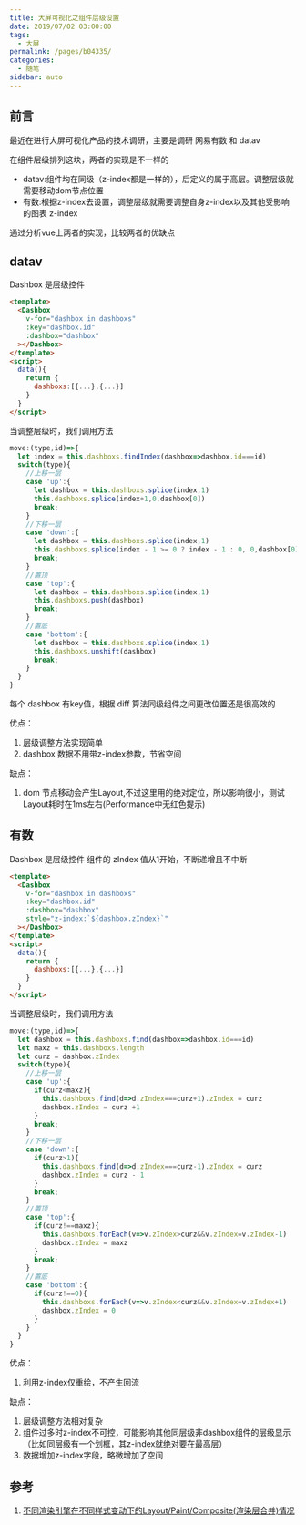 ```yaml
---
title: 大屏可视化之组件层级设置
date: 2019/07/02 03:00:00
tags: 
  - 大屏
permalink: /pages/b04335/
categories: 
  - 随笔
sidebar: auto
---
```


## 前言

最近在进行大屏可视化产品的技术调研，主要是调研 网易有数 和 datav

在组件层级排列这块，两者的实现是不一样的

- datav:组件均在同级（z-index都是一样的），后定义的属于高层。调整层级就需要移动dom节点位置
- 有数:根据z-index去设置，调整层级就需要调整自身z-index以及其他受影响的图表 z-index

通过分析vue上两者的实现，比较两者的优缺点


<!--more-->


## datav

Dashbox 是层级控件
```html
<template>
  <Dashbox
    v-for="dashbox in dashboxs"
    :key="dashbox.id"
    :dashbox="dashbox"
  ></Dashbox>
</template>
<script>
  data(){
    return {
      dashboxs:[{...},{...}]
    }
  }
</script>
```
当调整层级时，我们调用方法
```js
move:(type,id)=>{
  let index = this.dashboxs.findIndex(dashbox=>dashbox.id===id)
  switch(type){
    //上移一层
    case 'up':{
      let dashbox = this.dashboxs.splice(index,1)
      this.dashboxs.splice(index+1,0,dashbox[0])
      break;
    }
    //下移一层
    case 'down':{
      let dashbox = this.dashboxs.splice(index,1)
      this.dashboxs.splice(index - 1 >= 0 ? index - 1 : 0, 0,dashbox[0])
      break;
    }
    //置顶
    case 'top':{
      let dashbox = this.dashboxs.splice(index,1)
      this.dashboxs.push(dashbox)
      break;
    }
    //置底
    case 'bottom':{
      let dashbox = this.dashboxs.splice(index,1)
      this.dashboxs.unshift(dashbox)
      break;
    }
  }
}
```
每个 dashbox 有key值，根据 diff 算法同级组件之间更改位置还是很高效的

优点：
1. 层级调整方法实现简单
2. dashbox 数据不用带z-index参数，节省空间

缺点：
1. dom 节点移动会产生Layout,不过这里用的绝对定位，所以影响很小，测试Layout耗时在1ms左右(Performance中无红色提示)

## 有数

Dashbox 是层级控件 组件的 zIndex 值从1开始，不断递增且不中断
```html
<template>
  <Dashbox
    v-for="dashbox in dashboxs"
    :key="dashbox.id"
    :dashbox="dashbox"
    style="z-index:`${dashbox.zIndex}`"
  ></Dashbox>
</template>
<script>
  data(){
    return {
      dashboxs:[{...},{...}]
    }
  }
</script>
```

当调整层级时，我们调用方法
```js
move:(type,id)=>{
  let dashbox = this.dashboxs.find(dashbox=>dashbox.id===id)
  let maxz = this.dashboxs.length
  let curz = dashbox.zIndex
  switch(type){
    //上移一层
    case 'up':{
      if(curz<maxz){
        this.dashboxs.find(d=>d.zIndex===curz+1).zIndex = curz
        dashbox.zIndex = curz +1
      }
      break;
    }
    //下移一层
    case 'down':{
      if(curz>1){
        this.dashboxs.find(d=>d.zIndex===curz-1).zIndex = curz
        dashbox.zIndex = curz - 1
      }
      break;
    }
    //置顶
    case 'top':{
      if(curz!==maxz){
        this.dashboxs.forEach(v=>v.zIndex>curz&&v.zIndex=v.zIndex-1)
        dashbox.zIndex = maxz
      }
      break;
    }
    //置底
    case 'bottom':{
      if(curz!==0){
        this.dashboxs.forEach(v=>v.zIndex<curz&&v.zIndex=v.zIndex+1)
        dashbox.zIndex = 0
      }
    }
  }
}
```

优点：
1. 利用z-index仅重绘，不产生回流

缺点：
1. 层级调整方法相对复杂
2. 组件过多时z-index不可控，可能影响其他同层级非dashbox组件的层级显示（比如同层级有一个划框，其z-index就绝对要在最高层）
3. 数据增加z-index字段，略微增加了空间

## 参考

1. [不同渲染引擎在不同样式变动下的Layout/Paint/Composite(渲染层合并)情况](https://csstriggers.com/)